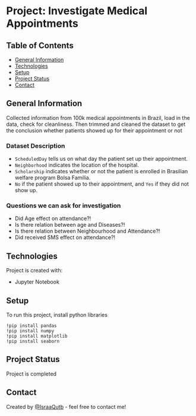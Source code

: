 # Project: Investigate Medical Appointments
## Table of Contents
* [General Information](#generalinformation)
* [Technologies](#technologies)
* [Setup](#setup)
* [Project Status](#project-status)
* [Contact](#contact)

<a id='generalinformation'></a>
## General Information 
Collected information from 100k medical appointments in Brazil, load in the data, check for cleanliness. Then trimmed and cleaned the dataset to get the conclusion whether patients showed up for their appointment or not

### Dataset Description
 * `ScheduledDay` tells us on what day the patient set up their appointment.
 * `Neighborhood` indicates the location of the hospital.
 * `Scholarship` indicates whether or not the patient is enrolled in Brasilian welfare program Bolsa Família.
 * `No` if the patient showed up to their appointment, and `Yes` if they did not show up.
 
### Questions we can ask for investigation
* Did Age effect on attendance?!
* Is there relation between age and Diseases?!
* Is there relation between Neighbourhood and Attendance?!
* Did received SMS effect on attendance?!

<a id='technologies'></a>
## Technologies
Project is created with:
* Jupyter Notebook

<a id='setup'></a>
## Setup
To run this project, install python libraries 

```
!pip install pandas 
!pip install numpy 
!pip install matplotlib 
!pip install seaborn 

```
<a id='project-status'></a>
## Project Status
Project is completed 

<a id='generalinformation'></a>
## Contact
Created by [@IsraaQutb](https://github.com/IsraaQutb) - feel free to contact me!

